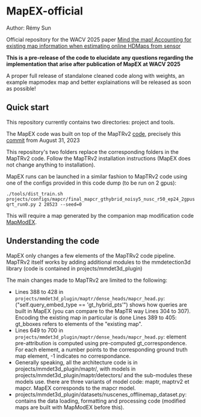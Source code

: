 # MapEX-official

Author: Rémy Sun

Official repository for the WACV 2025 paper [Mind the map! Accounting for existing map information when estimating online HDMaps from sensor](https://arxiv.org/abs/2311.10517)

**This is a pre-release of the code to elucidate any questions regarding the implementation that arise after publication of MapEX at WACV 2025**

A proper full release of standalone cleaned code along with weights, an example mapmodex map and better explainations will be released as soon as possible!

## Quick start

This repository currently contains two directories: project and tools.

The MapEX code was built on top of the MapTRv2 [code](https://github.com/hustvl/MapTR/tree/maptrv2), precisely this [commit](https://github.com/hustvl/MapTR/tree/6aacba765e8d574df25f3e05be9cadce7dd8b58e) from August 31, 2023

This repository's two folders replace the corresponding folders in the MapTRv2 code. Follow the MapTRv2 installation instructions (MapEX does not change anything to installation).

MapEX runs can be launched in a similar fashion to MapTRv2 code using one of the configs provided in this code dump (to be run on 2 gpus):

``./tools/dist_train.sh projects/configs/mapcr/final_mapcr_gthybrid_noisy5_nusc_r50_ep24_2gpusqrt_run0.py 2 28523 --seed=0``

This will require a map generated by the companion map modification code [MapModEX](https://github.com/anr-multitrans/MapModEX-official).

## Understanding the code

MapEX only changes a few elements of the MapTRv2 code pipeline. MapTRv2 itself works by adding additional modules to the mmdetection3d library (code is contained in projects/mmdet3d_plugin)

The main changes made to MapTRv2 are limited to the following:
- Lines 388 to 428 in ``projects/mmdet3d_plugin/maptr/dense_heads/mapcr_head.py``: ("self.query_embed_type == 'gt_hybrid_pts'") shows how queries are built in MapEX (you can compare to the MapTR way Lines 304 to 307). Encoding the existing map in particular is done Lines 389 to 405: gt_bboxes refers to elements of the "existing map".
- Lines 649 to 700 in ``projects/mmdet3d_plugin/maptr/dense_heads/mapcr_head.py``: element pre-attribution is computed using pre-computed gt_correspondence. For each element, a number points to the corresponding ground truth map element, -1 indicates no correspondance.
- Generally speaking, all the architecture code is in projects/mmdet3d_plugin/maptr/, with models in projects/mmdet3d_plugin/maptr/detectors/ and the sub-modules these models use. there are three variants of model code: maptr, maptrv2 et mapcr. MapEX corresponds to the mapcr model.
- projects/mmdet3d_plugin/datasets/nuscenes_offlinemap_dataset.py: contains the data loading, formatting and processing code (modified maps are built with MapModEX before this).
